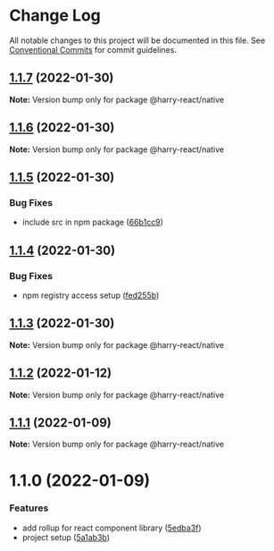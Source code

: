 # Change Log

All notable changes to this project will be documented in this file.
See [Conventional Commits](https://conventionalcommits.org) for commit guidelines.

## [1.1.7](https://github.com/harry524483/harry-react/compare/@harry-react/native@1.1.6...@harry-react/native@1.1.7) (2022-01-30)

**Note:** Version bump only for package @harry-react/native





## [1.1.6](https://github.com/harry524483/harry-react/compare/@harry-react/native@1.1.5...@harry-react/native@1.1.6) (2022-01-30)

**Note:** Version bump only for package @harry-react/native





## [1.1.5](https://github.com/harry524483/harry-react/compare/@harry-react/native@1.1.4...@harry-react/native@1.1.5) (2022-01-30)


### Bug Fixes

* include src in npm package ([66b1cc9](https://github.com/harry524483/harry-react/commit/66b1cc969c4dd49f06896b3e5ba04048601ed6b2))





## [1.1.4](https://github.com/harry524483/harry-react/compare/@harry-react/native@1.1.3...@harry-react/native@1.1.4) (2022-01-30)


### Bug Fixes

* npm registry access setup ([fed255b](https://github.com/harry524483/harry-react/commit/fed255b00703868af5b924e5d33920ed3f5a9474))





## [1.1.3](https://github.com/harry524483/harry-react/compare/@harry-react/native@1.1.2...@harry-react/native@1.1.3) (2022-01-30)

**Note:** Version bump only for package @harry-react/native





## [1.1.2](https://github.com/harry524483/harry-react/compare/@harry-react/native@1.1.1...@harry-react/native@1.1.2) (2022-01-12)

**Note:** Version bump only for package @harry-react/native





## [1.1.1](https://github.com/harry524483/harry-react/compare/@harry-react/native@1.1.0...@harry-react/native@1.1.1) (2022-01-09)

**Note:** Version bump only for package @harry-react/native





# 1.1.0 (2022-01-09)


### Features

* add rollup for react component library ([5edba3f](https://github.com/harry524483/harry-react/commit/5edba3fc476f231d7cae8f9184b65ef99b01c88c))
* project setup ([5a1ab3b](https://github.com/harry524483/harry-react/commit/5a1ab3bf9f5a93bc245080dbbe430d82e6debdc5))
